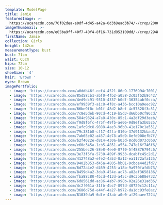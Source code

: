 ```yaml
---
template: ModelPage
title: Jamie
featuredImage: >-
  https://ucarecdn.com/70f02dea-e0df-4d45-a42a-0d3b9ead3b74/-/crop/2000x991/0,0/-/preview/
imageThumbnail: >-
  https://ucarecdn.com/e05ba9ff-40f7-40f4-8f16-731d053109dd/-/crop/2948x3714/626,17/-/preview/
firstName: Jamie
collection: Girls
height: 142cm
measurementType: bust
bust: 71cm
waist: 65cm
hips: 72cm
size: 10-12
shoeSize: '4'
hair: 'Brown '
eyes: Brown
imagePortfolio:
  - image: 'https://ucarecdn.com/a0ddb46f-eef4-4521-86e9-1776994c7001/'
  - image: 'https://ucarecdn.com/85d58cb1-abf0-4fb2-a058-2c03f52b8c42/'
  - image: 'https://ucarecdn.com/4ed9dc91-9310-4337-b0df-36354abf0cca/'
  - image: 'https://ucarecdn.com/ef9939f3-a1c8-4f8c-a436-bcc10a9eec92/'
  - image: 'https://ucarecdn.com/66be9f0c-b01f-48d2-b8ef-4c57328f3c51/'
  - image: 'https://ucarecdn.com/7c8e5deb-90cd-4c19-b5d3-d66b60cf86cd/'
  - image: 'https://ucarecdn.com/584c9324-a7a0-430c-85c1-4a2df29d3eeb/'
  - image: 'https://ucarecdn.com/f9d8f6fc-475f-49fb-ae06-9d8efa3b6525/'
  - image: 'https://ucarecdn.com/1afc9dc8-9088-4ae3-96b0-41e170c1a551/'
  - image: 'https://ucarecdn.com/79c381b8-cf17-42fa-810b-37d9132bbad1/'
  - image: 'https://ucarecdn.com/7ab65e02-a457-4e78-a5d9-8efd908efb7f/'
  - image: 'https://ucarecdn.com/b2f4022e-d814-430a-b03d-8cd0d073c0b0/'
  - image: 'https://ucarecdn.com/e60c345a-1cb5-4851-a554-747e16f746f6/'
  - image: 'https://ucarecdn.com/255bec26-58e8-4ee0-87f0-5f48876794c6/'
  - image: 'https://ucarecdn.com/3e73f5fa-5730-409f-9933-dcabfc45c2d1/'
  - image: 'https://ucarecdn.com/412748a2-efe2-4a53-8a12-ea1172afa125/'
  - image: 'https://ucarecdn.com/9402b853-d45a-4805-bb01-9cbce44d2fd7/'
  - image: 'https://ucarecdn.com/6d72a4e2-d469-4253-a18b-9a970fafdb73/'
  - image: 'https://ucarecdn.com/8459d4a2-3da9-454e-ac73-a82af3658186/'
  - image: 'https://ucarecdn.com/fba88c80-4bcd-413d-a45c-d9c3b688e732/'
  - image: 'https://ucarecdn.com/6d8561dd-ac86-4ab7-998b-02a26e31ad36/'
  - image: 'https://ucarecdn.com/4c2f061a-31fb-4bc7-897d-40729c12c11c/'
  - image: 'https://ucarecdn.com/3686d75d-e44f-4a27-b972-da1dc93fe8ac/'
  - image: 'https://ucarecdn.com/81039da9-6dfe-43ab-a0e0-af29aaee7224/'
---
```



